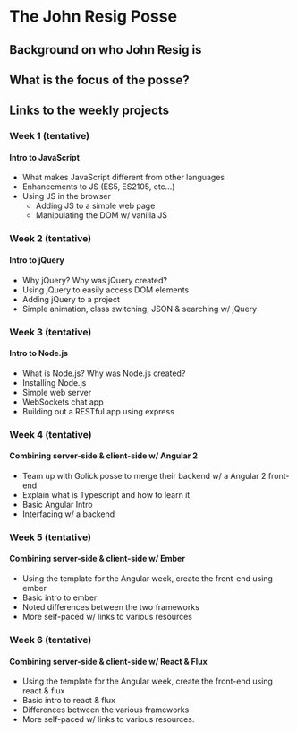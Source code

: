 # The John Resig Posse

## Background on who John Resig is

## What is the focus of the posse?

## Links to the weekly projects

### Week 1 (tentative)

#### Intro to JavaScript
  * What makes JavaScript different from other languages
  * Enhancements to JS (ES5, ES2105, etc...)
  * Using JS in the browser
    * Adding JS to a simple web page
    * Manipulating the DOM w/ vanilla JS

### Week 2 (tentative)

#### Intro to jQuery
  * Why jQuery? Why was jQuery created?
  * Using jQuery to easily access DOM elements
  * Adding jQuery to a project
  * Simple animation, class switching, JSON & searching w/ jQuery

### Week 3 (tentative)

#### Intro to Node.js
  * What is Node.js? Why was Node.js created?
  * Installing Node.js
  * Simple web server
  * WebSockets chat app
  * Building out a RESTful app using express

### Week 4 (tentative)

#### Combining server-side & client-side w/ Angular 2
  * Team up with Golick posse to merge their backend w/ a Angular 2 front-end
  * Explain what is Typescript and how to learn it
  * Basic Angular Intro
  * Interfacing w/ a backend

### Week 5 (tentative)

#### Combining server-side & client-side w/ Ember
  * Using the template for the Angular week, create the front-end using ember
  * Basic intro to ember
  * Noted differences between the two frameworks
  * More self-paced w/ links to various resources

### Week 6 (tentative)

#### Combining server-side & client-side w/ React & Flux
  * Using the template for the Angular week, create the front-end using react & flux
  * Basic intro to react & flux
  * Differences between the various frameworks
  * More self-paced w/ links to various resources.
